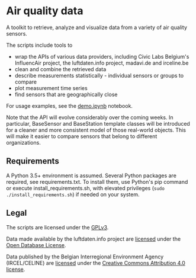 # Air quality data

A toolkit to retrieve, analyze and visualize data from a variety of air quality
sensors.

The scripts include tools to
* wrap the APIs of various data providers, including Civic Labs Belgium's
InfluencAir project, the luftdaten.info project, madavi.de and irceline.be
* clean and combine the retrieved data
* describe measurements statistically - individual sensors or groups to compare
* plot measurement time series
* find sensors that are geographically close


For usage examples, see the
[demo.ipynb](https://github.com/dr-1/airqdata/blob/master/demo.ipynb) notebook.

Note that the API will evolve considerably over the coming weeks. In
particular, BaseSensor and BaseStation template classes will be introduced for
a cleaner and more consistent model of those real-world objects. This will make
it easier to compare sensors that belong to different organizations.

## Requirements
A Python 3.5+ environment is assumed. Several Python packages are required, see
requirements.txt. To install them, use Python's pip command or execute
install_requirements.sh, with elevated privileges
(`sudo ./install_requirements.sh`) if needed on your system.

## Legal
The scripts are licensed under the
[GPLv3](https://www.gnu.org/licenses/gpl-3.0.html).

Data made available by the luftdaten.info project are
[licensed](https://archive.luftdaten.info/00disclamer.md) under the [Open
Database License](https://opendatacommons.org/licenses/odbl/1.0/).

Data published by the Belgian Interregional Environment Agency (IRCEL/CELINE)
are [licensed](http://www.irceline.be/en/documentation/open-data) under the
[Creative Commons Attribution 4.0
license](https://creativecommons.org/licenses/by/4.0/).